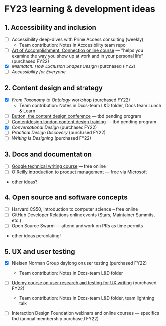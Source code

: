 # FY23 learning & development ideas

## 1. Accessibility and inclusion

- [ ] Accessibility deep-dives with Prime Access consulting (weekly)
  - Team contribution: Notes in Acccesibility team repo
- [ ] [Art of Accomplishment: Connection online course](https://info.artofaccomplishment.com/connection) — "helps you examine the way you show up at work and in your personal life" (purchased FY22)
- [x] _Mismatch: How Exclusion Shapes Design_ (purchased FY22)
- [ ] _Accessibility for Everyone_

## 2. Content design and strategy

- [x] _From Taxonomy to Ontology_ workshop (purchased FY22)
  - Team contribution: Notes in Docs-team L&D folder, Docs team Lunch & Learn
- [ ] [Button, the content design conference](https://www.buttonconf.com/) — tbd pending program
- [ ] [Contentdesign.london content design training](https://contentdesign.london/training) — tbd pending program
- [x] _Conversational Design_ (purchased FY22)
- [ ] _Practical Design Discovery_ (purchased FY22)
- [ ] _Writing Is Designing_ (purchased FY22)

## 3. Docs and documentation

- [ ] [Google technical writing course](https://developers.google.com/tech-writing/overview) — free online
- [ ] [O'Reilly introduction to product management](https://learning.oreilly.com/live-events/product-management-in-90-minutes/0636920254577/0636920074466/) — free via Microsoft
- other ideas?

## 4. Open source and software concepts

- [ ] Harvard CS50, introduction to computer science – free online
- [ ] GitHub Developer Relations online events (Stars, Maintainer Summits, etc.)
- [ ] Open Source Swarm — attend and work on PRs as time permits
- other ideas percolating!

## 5. UX and user testing

- [x] Nielsen Norman Group daylong on user testing (purchased FY22)
  - Team contribution: Notes in Docs-team L&D folder
- [ ] [Udemy course on user research and testing for UX writing](https://www.udemy.com/course/user-research-and-testing-for-ux-writing/) (purchased FY22)
  - Team contribution: Notes in Docs-team L&D folder, team lightning talk
- [ ] Interaction Design Foundation webinars and online courses — specifics tbd (annual membership purchased FY22)


